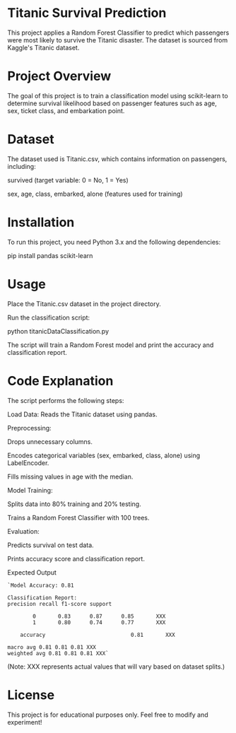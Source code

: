 # Titanic Survival Prediction

This project applies a Random Forest Classifier to predict which passengers were most likely to survive the Titanic disaster. The dataset is sourced from Kaggle's Titanic dataset.

# Project Overview

The goal of this project is to train a classification model using scikit-learn to determine survival likelihood based on passenger features such as age, sex, ticket class, and embarkation point.

# Dataset

The dataset used is Titanic.csv, which contains information on passengers, including:

survived (target variable: 0 = No, 1 = Yes)

sex, age, class, embarked, alone (features used for training)

# Installation

To run this project, you need Python 3.x and the following dependencies:

pip install pandas scikit-learn

# Usage

Place the Titanic.csv dataset in the project directory.

Run the classification script:

python titanicDataClassification.py

The script will train a Random Forest model and print the accuracy and classification report.

# Code Explanation

The script performs the following steps:

Load Data: Reads the Titanic dataset using pandas.

Preprocessing:

Drops unnecessary columns.

Encodes categorical variables (sex, embarked, class, alone) using LabelEncoder.

Fills missing values in age with the median.

Model Training:

Splits data into 80% training and 20% testing.

Trains a Random Forest Classifier with 100 trees.

Evaluation:

Predicts survival on test data.

Prints accuracy score and classification report.

Expected Output

    `Model Accuracy: 0.81

    Classification Report:
    precision recall f1-score support

            0       0.83      0.87      0.85       XXX
            1       0.80      0.74      0.77       XXX

        accuracy                           0.81       XXX

    macro avg 0.81 0.81 0.81 XXX
    weighted avg 0.81 0.81 0.81 XXX`

(Note: XXX represents actual values that will vary based on dataset splits.)

# License

This project is for educational purposes only. Feel free to modify and experiment!
